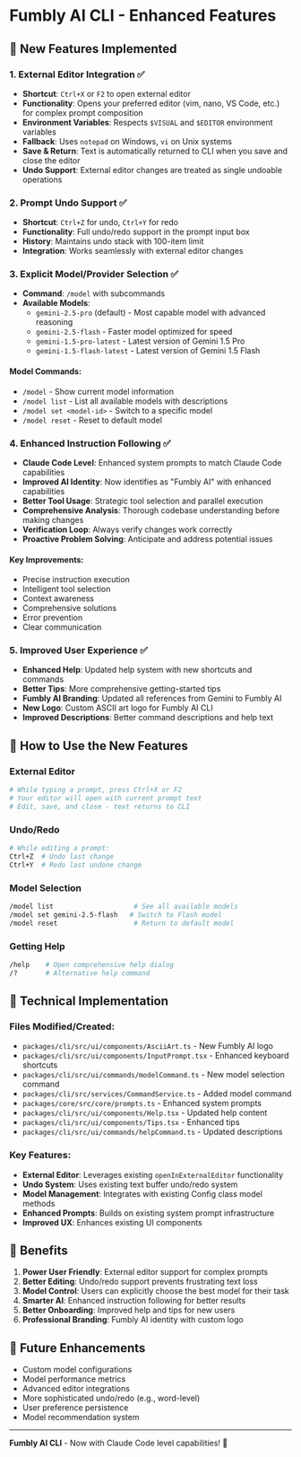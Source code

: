 # Fumbly AI CLI - Enhanced Features

## 🎉 New Features Implemented

### 1. **External Editor Integration** ✅
- **Shortcut**: `Ctrl+X` or `F2` to open external editor
- **Functionality**: Opens your preferred editor (vim, nano, VS Code, etc.) for complex prompt composition
- **Environment Variables**: Respects `$VISUAL` and `$EDITOR` environment variables
- **Fallback**: Uses `notepad` on Windows, `vi` on Unix systems
- **Save & Return**: Text is automatically returned to CLI when you save and close the editor
- **Undo Support**: External editor changes are treated as single undoable operations

### 2. **Prompt Undo Support** ✅
- **Shortcut**: `Ctrl+Z` for undo, `Ctrl+Y` for redo
- **Functionality**: Full undo/redo support in the prompt input box
- **History**: Maintains undo stack with 100-item limit
- **Integration**: Works seamlessly with external editor changes

### 3. **Explicit Model/Provider Selection** ✅
- **Command**: `/model` with subcommands
- **Available Models**:
  - `gemini-2.5-pro` (default) - Most capable model with advanced reasoning
  - `gemini-2.5-flash` - Faster model optimized for speed
  - `gemini-1.5-pro-latest` - Latest version of Gemini 1.5 Pro
  - `gemini-1.5-flash-latest` - Latest version of Gemini 1.5 Flash

#### Model Commands:
- `/model` - Show current model information
- `/model list` - List all available models with descriptions
- `/model set <model-id>` - Switch to a specific model
- `/model reset` - Reset to default model

### 4. **Enhanced Instruction Following** ✅
- **Claude Code Level**: Enhanced system prompts to match Claude Code capabilities
- **Improved AI Identity**: Now identifies as "Fumbly AI" with enhanced capabilities
- **Better Tool Usage**: Strategic tool selection and parallel execution
- **Comprehensive Analysis**: Thorough codebase understanding before making changes
- **Verification Loop**: Always verify changes work correctly
- **Proactive Problem Solving**: Anticipate and address potential issues

#### Key Improvements:
- Precise instruction execution
- Intelligent tool selection
- Context awareness
- Comprehensive solutions
- Error prevention
- Clear communication

### 5. **Improved User Experience** ✅
- **Enhanced Help**: Updated help system with new shortcuts and commands
- **Better Tips**: More comprehensive getting-started tips
- **Fumbly AI Branding**: Updated all references from Gemini to Fumbly AI
- **New Logo**: Custom ASCII art logo for Fumbly AI CLI
- **Improved Descriptions**: Better command descriptions and help text

## 🚀 How to Use the New Features

### External Editor
```bash
# While typing a prompt, press Ctrl+X or F2
# Your editor will open with current prompt text
# Edit, save, and close - text returns to CLI
```

### Undo/Redo
```bash
# While editing a prompt:
Ctrl+Z  # Undo last change
Ctrl+Y  # Redo last undone change
```

### Model Selection
```bash
/model list                    # See all available models
/model set gemini-2.5-flash   # Switch to Flash model
/model reset                   # Return to default model
```

### Getting Help
```bash
/help    # Open comprehensive help dialog
/?       # Alternative help command
```

## 🔧 Technical Implementation

### Files Modified/Created:
- `packages/cli/src/ui/components/AsciiArt.ts` - New Fumbly AI logo
- `packages/cli/src/ui/components/InputPrompt.tsx` - Enhanced keyboard shortcuts
- `packages/cli/src/ui/commands/modelCommand.ts` - New model selection command
- `packages/cli/src/services/CommandService.ts` - Added model command
- `packages/core/src/core/prompts.ts` - Enhanced system prompts
- `packages/cli/src/ui/components/Help.tsx` - Updated help content
- `packages/cli/src/ui/components/Tips.tsx` - Enhanced tips
- `packages/cli/src/ui/commands/helpCommand.ts` - Updated descriptions

### Key Features:
- **External Editor**: Leverages existing `openInExternalEditor` functionality
- **Undo System**: Uses existing text buffer undo/redo system
- **Model Management**: Integrates with existing Config class model methods
- **Enhanced Prompts**: Builds on existing system prompt infrastructure
- **Improved UX**: Enhances existing UI components

## 🎯 Benefits

1. **Power User Friendly**: External editor support for complex prompts
2. **Better Editing**: Undo/redo support prevents frustrating text loss
3. **Model Control**: Users can explicitly choose the best model for their task
4. **Smarter AI**: Enhanced instruction following for better results
5. **Better Onboarding**: Improved help and tips for new users
6. **Professional Branding**: Fumbly AI identity with custom logo

## 🔮 Future Enhancements

- Custom model configurations
- Model performance metrics
- Advanced editor integrations
- More sophisticated undo/redo (e.g., word-level)
- User preference persistence
- Model recommendation system

---

**Fumbly AI CLI** - Now with Claude Code level capabilities! 🚀
